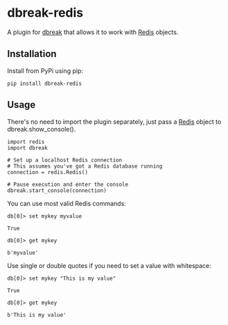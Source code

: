 # dbreak-redis
A plugin for [dbreak](https://github.com/jrhege/dbreak) that allows it to work with [Redis](https://pypi.org/project/redis) objects.

## Installation
Install from PyPi using pip:

```
pip install dbreak-redis
```

## Usage
There's no need to import the plugin separately, just pass a [Redis](https://pypi.org/project/redis) object to dbreak.show_console().

```
import redis
import dbreak

# Set up a localhost Redis connection
# This assumes you've got a Redis database running
connection = redis.Redis()

# Pause execution and enter the console
dbreak.start_console(connection)
```

You can use most valid Redis commands:

```
db[0]> set mykey myvalue

True

db[0]> get mykey

b'myvalue'
```

Use single or double quotes if you need to set a value with whitespace:

```
db[0]> set mykey "This is my value"

True

db[0]> get mykey

b'This is my value'
```